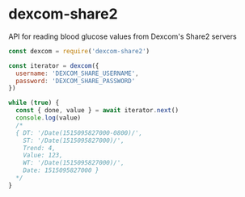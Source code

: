 # dexcom-share2

API for reading blood glucose values from Dexcom's Share2 servers

```js
const dexcom = require('dexcom-share2')

const iterator = dexcom({
  username: 'DEXCOM_SHARE_USERNAME',
  password: 'DEXCOM_SHARE_PASSWORD'
})

while (true) {
  const { done, value } = await iterator.next()
  console.log(value)
  /*
  { DT: '/Date(1515095827000-0800)/',
    ST: '/Date(1515095827000)/',
    Trend: 4,
    Value: 123,
    WT: '/Date(1515095827000)/',
    Date: 1515095827000 }
  */
}
```
